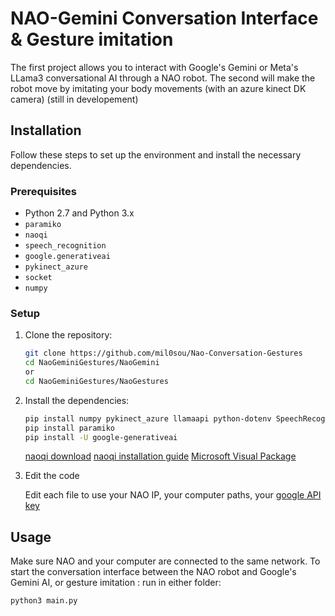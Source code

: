 # NAO-Gemini Conversation Interface & Gesture imitation

The first project allows you to interact with Google's Gemini or Meta's LLama3 conversational AI through a NAO robot.
The second will make the robot move by imitating your body movements (with an azure kinect DK camera) (still in developement)

## Installation

Follow these steps to set up the environment and install the necessary dependencies.

### Prerequisites

- Python 2.7 and Python 3.x
- `paramiko`
- `naoqi`
- `speech_recognition`
- `google.generativeai`
- `pykinect_azure`
- `socket`
- `numpy`

### Setup

1. Clone the repository:

    ```bash
    git clone https://github.com/mil0sou/Nao-Conversation-Gestures
    cd NaoGeminiGestures/NaoGemini
    or 
    cd NaoGeminiGestures/NaoGestures
    ```


2. Install the dependencies:


    ```bash
    pip install numpy pykinect_azure llamaapi python-dotenv SpeechRecognition  
    pip install paramiko
    pip install -U google-generativeai
    ```

    [naoqi download](https://www.aldebaran.com/en/support/nao-6/downloads-softwares)      [naoqi installation guide](http://doc.aldebaran.com/2-8/dev/python/install_guide.html)     [Microsoft Visual Package](https://www.microsoft.com/en-us/download/details.aspx?id=26999)


3. Edit the code 

    Edit each file to use your NAO IP, your computer paths, your [google API key](https://ai.google.dev/gemini-api/docs/quickstart?hl=en&lang=python)

## Usage

Make sure NAO and your computer are connected to the same network. 
To start the conversation interface between the NAO robot and Google's Gemini AI, or gesture imitation : run in either folder:

```bash
python3 main.py
```

